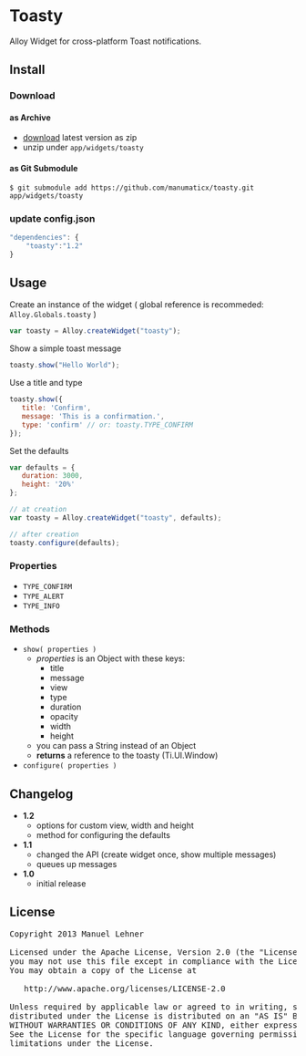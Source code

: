 # Toasty

Alloy Widget for cross-platform Toast notifications.

## Install

### Download

#### as Archive
* [download](https://github.com/manumaticx/toasty/releases) latest version as zip
* unzip under `app/widgets/toasty`
	
#### as Git Submodule

`$ git submodule add https://github.com/manumaticx/toasty.git app/widgets/toasty`

### update config.json

```javascript
"dependencies": {
    "toasty":"1.2"
}
```

## Usage

Create an instance of the widget ( global reference is recommeded: `Alloy.Globals.toasty` )
```javascript
var toasty = Alloy.createWidget("toasty");
```

Show a simple toast message
```javascript
toasty.show("Hello World");
```

Use a title and type
```javascript
toasty.show({
   title: 'Confirm',
   message: 'This is a confirmation.',
   type: 'confirm' // or: toasty.TYPE_CONFIRM
});
```

Set the defaults
```javascript
var defaults = {
   duration: 3000,
   height: '20%'
};

// at creation
var toasty = Alloy.createWidget("toasty", defaults);

// after creation
toasty.configure(defaults);
```

### Properties
* `TYPE_CONFIRM`
* `TYPE_ALERT`
* `TYPE_INFO`

### Methods
* `show( properties )`
	* _properties_ is an Object with these keys:
		* title
		* message
		* view
		* type
		* duration
		* opacity
		* width
		* height
	* you can pass a String instead of an Object
	* __returns__ a reference to the toasty (Ti.UI.Window)
* `configure( properties )`

## Changelog

* __1.2__
	* options for custom view, width and height
	* method for configuring the defaults
* __1.1__ 
	* changed the API (create widget once, show multiple messages)
	* queues up messages
* __1.0__ 
	* initial release

## License

<pre>
Copyright 2013 Manuel Lehner

Licensed under the Apache License, Version 2.0 (the "License");
you may not use this file except in compliance with the License.
You may obtain a copy of the License at

   http://www.apache.org/licenses/LICENSE-2.0

Unless required by applicable law or agreed to in writing, software
distributed under the License is distributed on an "AS IS" BASIS,
WITHOUT WARRANTIES OR CONDITIONS OF ANY KIND, either express or implied.
See the License for the specific language governing permissions and
limitations under the License.
</pre>
